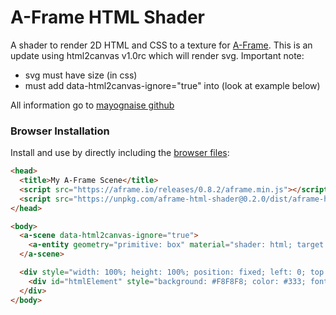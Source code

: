 # A-Frame HTML Shader

A shader to render 2D HTML and CSS to a texture for [A-Frame](https://aframe.io). This is an update using html2canvas v1.0rc which will render svg.
Important note:
- svg must have size (in css)
- must add data-html2canvas-ignore="true" into <a-scence> (look at example below)

All information go to [mayognaise github](https://github.com/mayognaise/aframe-html-shader)

### Browser Installation

Install and use by directly including the [browser files](dist):

```html
<head>
  <title>My A-Frame Scene</title>
  <script src="https://aframe.io/releases/0.8.2/aframe.min.js"></script>
  <script src="https://unpkg.com/aframe-html-shader@0.2.0/dist/aframe-html-shader.min.js"></script>
</head>

<body>
  <a-scene data-html2canvas-ignore="true">
    <a-entity geometry="primitive: box" material="shader: html; target: #htmlElement"></a-entity>
  </a-scene>

  <div style="width: 100%; height: 100%; position: fixed; left: 0; top: 0; z-index: -1; overflow: hidden">
    <div id="htmlElement" style="background: #F8F8F8; color: #333; font-size: 48px">Hello, HTML!</div>
  </div>
</body>
```
